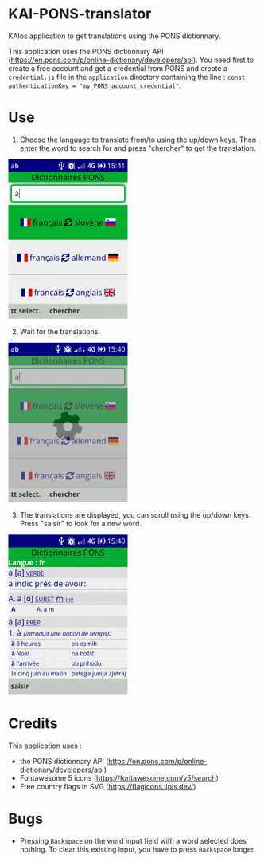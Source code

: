 # KAI-PONS-translator
KAIos application to get translations using the PONS dictionnary.

This application uses the PONS dictionnary API (https://en.pons.com/p/online-dictionary/developers/api). You need first to create a free account and get a credential from PONS and create a `credential.js` file in the `application` directory containing the line : `const authenticationKey = "my_PONS_account_credential"`.

# Use
1) Choose the language to translate from/to using the up/down keys. Then enter the word to search for and press "chercher" to get the translation.  

![input screen](screen_copies/input_screen.png)  

2) Wait for the translations.  

![searching screen](screen_copies/searching_screen.png)  

3) The translations are displayed, you can scroll using the up/down keys. Press "saisir" to look for a new word.  

![translation screen](screen_copies/translation_screen.png)  

# Credits

This application uses :
- the PONS dictionnary API (https://en.pons.com/p/online-dictionary/developers/api)
- Fontawesome 5 icons (https://fontawesome.com/v5/search)
- Free country flags in SVG (https://flagicons.lipis.dev/)

# Bugs
- Pressing `Backspace` on the word input field with a word selected does nothing. To clear this existing input, you have to press `Backspace` longer.
